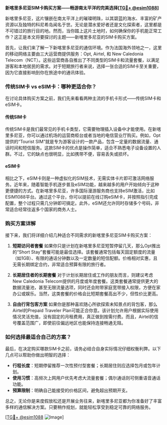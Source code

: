 **新喀里多尼亚SIM卡购买方案——畅游南太平洋的完美选择[[TG💪+ @esim1088](https://t.me/s/esim1088)]**

新喀里多尼亚，这片镶嵌在南太平洋上的璀璨明珠，以其碧蓝的海水、丰富的矿产资源以及独特的科尼希岛闻名于世。无论是潜水爱好者还是文化探索者，这里都是不可错过的旅行目的地。然而，当你踏上这片土地时，如何确保你的手机能正常工作？这正是本文将要探讨的主题——新喀里多尼亚的SIM卡购买方案。

首先，让我们来了解一下新喀里多尼亚的通信环境。作为法国海外领地之一，这里的移动网络主要由三大运营商提供服务：Opt, Airtel, 和 New Caledonia Telecom（NCT）。这些运营商各自推出了不同类型的SIM卡和流量套餐，以满足游客和本地居民的需求。对于短期旅行者来说，选择一张合适的SIM卡至关重要，因为它直接影响到你在旅途中的通讯体验。

### **传统SIM卡 vs eSIM卡：哪种更适合你？**

在讨论具体购买方案之前，我们先来看看两种主流的手机卡形式——传统SIM卡和eSIM卡。

#### **传统SIM卡**
传统SIM卡是我们最常见的手机卡类型，它需要物理插入设备中才能使用。在新喀里多尼亚，你可以通过机场的运营商柜台或者当地的电信营业厅购买。例如，Opt提供的“Tourist SIM”就是专为游客设计的一款产品，包含一定量的数据流量、通话时间和短信服务。这款SIM卡的优点是操作简单，适合不熟悉电子设备设置的人群。不过，它的缺点也很明显，比如携带不便，容易丢失或损坏。

#### **eSIM卡**
相比之下，eSIM卡则是一种虚拟化的SIM技术，无需实体卡片即可激活网络服务。近年来，随着智能手机逐步普及eSIM功能，越来越多的用户开始倾向于这种更便捷的方式。在新喀里多尼亚，许多国际漫游服务商也支持eSIM激活，比如ESIM1088平台。通过这个平台，你可以提前在线订购eSIM卡，并按照指引完成配置，整个过程只需几分钟即可搞定。此外，eSIM还允许同时存储多个号码，非常适合经常往返多个国家的商务人士。

### **购买方案详解**

接下来，我们将详细介绍几种适合不同需求的新喀里多尼亚SIM卡购买方案：

1. **短期访问者套餐**
   如果你只是计划在新喀里多尼亚短暂停留几天，那么Opt推出的“Short Stay”套餐可能是最佳选择。该套餐通常包括每天固定额度的流量（如1GB）、有限的通话分钟数以及一定数量的短信配额。价格相对实惠，且无需长期绑定合约，非常适合预算有限的旅行者。

2. **长期居住者的长期套餐**
   对于计划长期居住或工作的朋友而言，则建议考虑New Caledonia Telecom提供的月度或年度套餐。这类套餐通常提供更大的数据流量池，甚至无限流量选项，同时还会附带家庭宽带接入权限，方便在家办公或娱乐。当然，这类套餐的价格会比短期套餐高出不少，但性价比更高。

3. **自由行背包客方案**
   如果你是那种喜欢随心所欲探索未知景点的背包客，那么Airtel的Prepaid Traveler Plan可能正合你意。该计划允许用户根据实际使用情况灵活充值，没有固定的月租费用，真正做到按需付费。而且，Airtel的信号覆盖范围广，即使前往偏远地区也能保持连接畅通无阻。

### **如何选择最适合自己的方案？**

最后，在决定购买哪款SIM卡之前，请务必结合自身实际情况仔细权衡利弊。以下几点可以帮助你做出明智的选择：
- **行程长度**：短期停留推荐一次性预付型套餐；长期居住则应选择包月或包年计划。
- **使用习惯**：高频次上网用户优先考虑大流量套餐；偶尔通话则可侧重语音通话功能。
- **预算限制**：明确自己能接受的价格区间，避免超出预期开支。

总之，无论你是来度假放松还是开展业务往来，新喀里多尼亚都为你准备好了丰富多样的通信解决方案。只要稍作规划，就能轻松享受到稳定可靠的网络服务。

[[TG💪+ @esim1088](https://t.me/s/esim1088) ![Image](https://i.postimg.cc/4NQfJmqS/Snipaste-2025-05-13-00-14-12.png)]